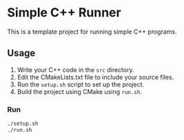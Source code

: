 # Simple C++ Runner

This is a template project for running simple C++ programs.

## Usage

1. Write your C++ code in the `src` directory.
2. Edit the CMakeLists.txt file to include your source files.
3. Run the `setup.sh` script to set up the project.
4. Build the project using CMake using `run.sh`.

### Run

```bash
./setup.sh
./run.sh
```
